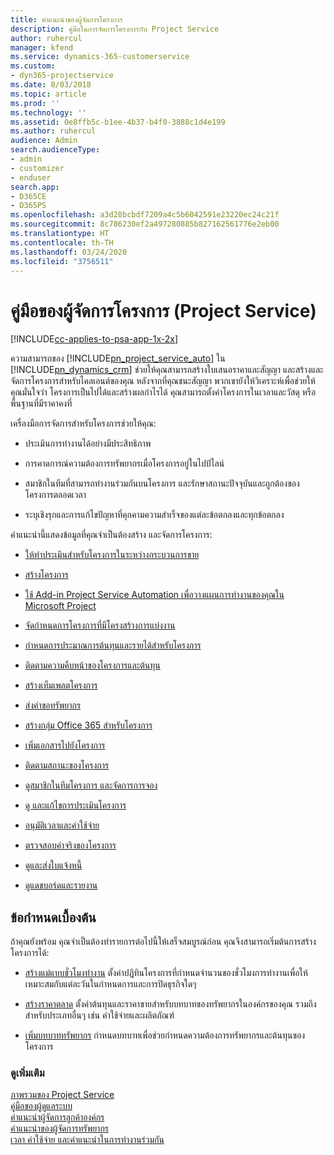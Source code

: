 ```yaml
---
title: คำแนะนำของผู้จัดการโครงการ
description: คู่มือในการจัดการโครงการกับ Project Service
author: ruhercul
manager: kfend
ms.service: dynamics-365-customerservice
ms.custom:
- dyn365-projectservice
ms.date: 8/03/2018
ms.topic: article
ms.prod: ''
ms.technology: ''
ms.assetid: 0e8ffb5c-b1ee-4b37-b4f0-3888c1d4e199
ms.author: ruhercul
audience: Admin
search.audienceType:
- admin
- customizer
- enduser
search.app:
- D365CE
- D365PS
ms.openlocfilehash: a3d28bcbdf7209a4c5b6042591e23220ec24c21f
ms.sourcegitcommit: 8c786230ef2a497280885b827162561776e2eb00
ms.translationtype: HT
ms.contentlocale: th-TH
ms.lasthandoff: 03/24/2020
ms.locfileid: "3756511"
---
```

# <a name="project-manager-guide-project-service"></a>คู่มือของผู้จัดการโครงการ (Project Service)

[!INCLUDE[cc-applies-to-psa-app-1x-2x](../includes/cc-applies-to-psa-app-1x-2x.md)]

ความสามารถของ [!INCLUDE[pn_project_service_auto](../includes/pn-project-service-auto.md)] ใน [!INCLUDE[pn_dynamics_crm](../includes/pn-dynamics-crm.md)] ช่วยให้คุณสามารถสร้างใบเสนอราคาและสัญญา และสร้างและจัดการโครงการสำหรับไคลเอนต์ของคุณ หลังจากที่คุณชนะสัญญา พวกเขายังให้วิเคราะห์เพื่อช่วยให้คุณมั่นใจว่า โครงการเป็นไปได้และสร้างผลกำไรได้ คุณสามารถตั้งค่าโครงการในเวลาและวัสดุ หรือพื้นฐานที่มีราคาคงที่  
  
 เครื่องมือการจัดการสำหรับโครงการช่วยให้คุณ:  
  
-   ประเมินการทำงานได้อย่างมีประสิทธิภาพ  
  
-   การคาดการณ์ความต้องการทรัพยากรเมื่อโครงการอยู่ในไปป์ไลน์  
  
-   สมาชิกในทีมที่สามารถทำงานร่วมกันบนโครงการ และรักษาสถานะปัจจุบันและถูกต้องของโครงการตลอดเวลา  
  
-   ระบุเชิงรุกและการแก้ไขปัญหาที่คุกคามความสำเร็จของแต่ละข้อตกลงและทุกข้อตกลง  
  
คำแนะนำนี้แสดงข้อมูลที่คุณจำเป็นต้องสร้าง และจัดการโครงการ:  
  
-   [ให้ทำประเมินสำหรับโครงการในระหว่างกระบวนการขาย](../project-service/provide-estimates-project-during-sales-process.md)  
  
-   [สร้างโครงการ](../project-service/create-project.md)  
  
-   [ใช้ Add-in Project Service Automation เพื่อวางแผนการทำงานของคุณใน Microsoft Project](../project-service/add-plan-work-microsoft-project.md)  
  
-   [จัดกำหนดการโครงการที่มีโครงสร้างการแบ่งงาน](../project-service/schedule-project-work-breakdown-structure.md)  
  
-   [กำหนดการประมาณการต้นทุนและรายได้สำหรับโครงการ](../project-service/determine-project-cost-revenue-estimates.md)  
  
-   [ติดตามความคืบหน้าของโครงการและต้นทุน](../project-service/track-project-progress-cost.md)  
  
-   [สร้างเท็มเพลตโครงการ](../project-service/create-project-template.md)  
  
-   [ส่งคำขอทรัพยากร](../project-service/submit-resource-requests.md)  
  
-   [สร้างกลุ่ม Office 365 สำหรับโครงการ](../project-service/create-office-365-group-project.md)  
  
-   [เพิ่มเอกสารไปยังโครงการ](../project-service/add-documents-project.md)  
  
-   [ติดตามสถานะของโครงการ](../project-service/track-project-status.md)  
  
-   [ดูสมาชิกในทีมโครงการ และจัดการการจอง](../project-service/view-project-team-members-manage-bookings.md)  
  
-   [ดู และแก้ไขการประเมินโครงการ](../project-service/view-edit-project-estimates.md)  
  
-   [อนุมัติเวลาและค่าใช้จ่าย](../project-service/approve-time-expenses.md)  
  
-   [ตรวจสอบค่าจริงของโครงการ](../project-service/review-project-actuals.md)  
  
-   [ดูและส่งใบแจ้งหนี้](../project-service/view-send-invoices.md)  
  
-   [ดูแดชบอร์ดและรายงาน](../project-service/view-dashboards-reports.md)  
  
## <a name="prerequisites"></a>ข้อกำหนดเบื้องต้น  
 ถ้าคุณยังพร้อม คุณจำเป็นต้องทำรายการต่อไปนี้ให้เสร็จสมบูรณ์ก่อน คุณจึงสามารถเริ่มต้นการสร้างโครงการได้:  
  
-   [สร้างแม่แบบชั่วโมงทำงาน](../project-service/create-work-hours-template.md) ตั้งค่าปฏิทินโครงการที่กำหนดจำนวนของชั่วโมงการทำงานเพื่อให้เหมาะสมกับแต่ละวันในกำหนดการและการปิดธุรกิจใดๆ  
  
-   [สร้างราคาตลาด](../project-service/create-price-list.md) ตั้งค่าต้นทุนและราคาขายสำหรับบทบาทของทรัพยากรในองค์กรของคุณ รวมถึงสำหรับประเภทอื่นๆ เช่น ค่าใช้จ่ายและผลิตภัณฑ์  
  
-   [เพิ่มบทบาททรัพยากร](../project-service/add-resource-roles.md) กำหนดบทบาทเพื่อช่วยกำหนดความต้องการทรัพยากรและต้นทุนของโครงการ  
  
### <a name="see-also"></a>ดูเพิ่มเติม  
 [ภาพรวมของ Project Service](../project-service/overview.md)   
 [คู่มือของผู้ดูแลระบบ](../project-service/admin-guide.md)   
 [คำแนะนำผู้จัดการลูกค้าองค์กร](../project-service/account-manager-guide.md)   
 [คำแนะนำของผู้จัดการทรัพยากร](../project-service/resource-manager-guide.md)   
 [เวลา ค่าใช้จ่าย และคำแนะนำในการทำงานร่วมกัน](../project-service/time-expense-collaboration-guide.md)

